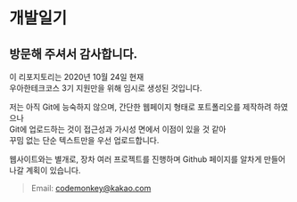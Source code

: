# 개발일기

## 방문해 주셔서 감사합니다.

이 리포지토리는 2020년 10월 24일 현재  
우아한테크코스 3기 지원만을 위해 임시로 생성된 것입니다.

저는 아직 Git에 능숙하지 않으며, 간단한 웹페이지 형태로 포트폴리오를 제작하려 하였으나  
Git에 업로드하는 것이 접근성과 가시성 면에서 이점이 있을 것 같아  
꾸밈 없는 단순 텍스트만을 우선 업로드합니다.

웹사이트와는 별개로, 장차 여러 프로젝트를 진행하며 Github 페이지를 알차게 만들어나갈 계획이 있습니다.

> Email: codemonkey@kakao.com
